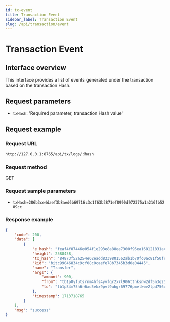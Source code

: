 ```yaml
---
id: tx-event
title: Transaction Event
sidebar_label: Transaction Event
slug: /api/transaction/event 
--- 
```




# Transaction Event

## Interface overview

This interface provides a list of events generated under the transaction based on the transaction Hash.

## Request parameters

* `txHash`: 'Required parameter, transaction Hash value'

## Request example

### Request URL

`http://127.0.0.1:8765/api/tx/logs/:hash`

### Request method

GET

### Request sample parameters

* `txHash=286b3ce4daef3b8aed6b69716c3c1f63b3871ef8990d972375a1a216fb5209cc`


### Response example

```json
{
	"code": 200,
	"data": [
		{
			"e_hash": "feaf4f07446e054f1e293e8a88ee7300f96ea168121831ac90e2b37949180e61",
			"height": 2588458,
			"tx_hash": "84873f52a254e62eadd8339801562ab1b70fc0ac81f50fe3d50a4430e6978c3f",
			"kid": "bitc99046834c9cf08c0caefe78b7345b3d0e04445",
			"name": "Transfer",
			"args": {
				"amount": 900,
				"from": "tb1p0yfutsrnm4hfs4yvfqr2x7l906ttnksnw2df5n3q25n8e5kngecq8u4du0",
				"to": "tb1p34m75h6r6xd5ekx9pvt9uhgr69776pmelkwv2tpd756qxr94lh4qevaw80"
			},
			"timestamp": 1713718765
		}
	],
	"msg": "success"
}
```
